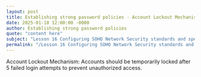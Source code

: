 ```yaml
---
layout: post
title: Establishing strong password policies - Account Lockout Mechanism
date: 2025-01-10 12:00:00 -0000
author: Establishing strong password policies
quote: "content here"
subject: "Lesson 16 Configuring SOHO Network Security standards and specifications"
permalink: "/Lesson 16 Configuring SOHO Network Security standards and specifications/Establishing strong password policies/Establishing strong password policies - Account Lockout Mechanism"
---
```


Account Lockout Mechanism: Accounts should be temporarily locked after 5 failed login attempts to prevent unauthorized access.
